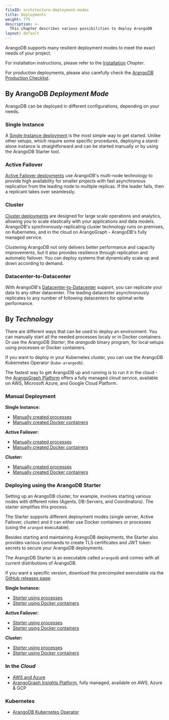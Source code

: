 ```yaml
---
fileID: architecture-deployment-modes
title: Deployments
weight: 775
description: >-
  This chapter describes various possibilities to deploy ArangoDB
layout: default
---
```

ArangoDB supports many resilient deployment modes to meet the exact needs of
your project. 

For installation instructions, please refer to the [Installation](../installation/) _Chapter_.

For _production_ deployments, please also carefully check the
[ArangoDB Production Checklist](deployment-production-checklist).

## By ArangoDB _Deployment Mode_

ArangoDB can be deployed in different configurations, depending on your needs.

### Single Instance

A [Single Instance deployment](single-instance/)
is the most simple way
to get started. Unlike other setups, which require some specific procedures,
deploying a stand-alone instance is straightforward and can be started manually
or by using the ArangoDB Starter tool.   

### Active Failover

[Active Failover deployments](active-failover/)
use ArangoDB's
multi-node technology to provide high availability for smaller projects with
fast asynchronous replication from the leading node to multiple replicas.
If the leader fails, then a replicant takes over seamlessly.

### Cluster

[Cluster deployments](cluster/)
are designed for large scale
operations and analytics, allowing you to scale elastically with your
applications and data models. ArangoDB's synchronously-replicating cluster
technology runs on premises, on Kubernetes, and in the cloud on ArangoGraph - 
ArangoDB's fully managed service. 

Clustering ArangoDB not only delivers better performance and capacity improvements,
but it also provides resilience through replication and automatic failover.
You can deploy systems that dynamically scale up and down according to demand.

### Datacenter-to-Datacenter

With ArangoDB's [Datacenter-to-Datacenter](../arangosync/) support, you can replicate
your data to any other datacenter. The leading datacenter asynchronously
replicates to any number of following datacenters for optimal write performance.

## By _Technology_

There are different ways that can be used to deploy an environment. You can
manually start all the needed processes localy or in Docker containers. 
Or use the ArangoDB _Starter_, the _arangodb_ binary program, for
local setups using processes or Docker containers.

If you want to deploy in your Kubernetes cluster, you can use the ArangoDB
Kubernetes Operator (`kube-arangodb`).

The fastest way to get ArangoDB up and running is to run it in the cloud - the
[ArangoGraph Platform](https://cloud.arangodb.com) offers a 
fully managed cloud service, available on AWS, Microsoft Azure, and Google Cloud Platform.

### Manual Deployment

**Single Instance:**

- [Manually created processes](single-instance/deployment-single-instance-manual-start)
- [Manually created Docker containers](single-instance/deployment-single-instance-manual-start#manual-start-in-docker)

**Active Failover:**

- [Manually created processes](active-failover/deployment-active-failover-manual-start)
- [Manually created Docker containers](active-failover/deployment-active-failover-manual-start#manual-start-in-docker)

**Cluster:**

- [Manually created processes](cluster/deployment/deployment-cluster-manual-start)
- [Manually created Docker containers](cluster/deployment/deployment-cluster-manual-start#manual-start-in-docker)

### Deploying using the ArangoDB Starter

Setting up an ArangoDB cluster, for example, involves starting various nodes
with different roles (Agents, DB-Servers, and Coordinators). The starter
simplifies this process.

The Starter supports different deployment modes (single server, Active Failover,
cluster) and it can either use Docker containers or processes (using the
`arangod` executable).

Besides starting and maintaining ArangoDB deployments, the Starter also provides
various commands to create TLS certificates and JWT token secrets to secure your
ArangoDB deployments.

The ArangoDB Starter is an executable called `arangodb` and comes with all
current distributions of ArangoDB.

If you want a specific version, download the precompiled executable via the
[GitHub releases page](https://github.com/arangodb-helper/arangodb/releases).

**Single Instance:**

- [_Starter_ using processes](single-instance/deployment-single-instance-using-the-starter)
- [_Starter_ using Docker containers](single-instance/deployment-single-instance-using-the-starter#using-the-arangodb-starter-in-docker)

**Active Failover:**

- [_Starter_ using processes](active-failover/deployment-active-failover-using-the-starter)
- [_Starter_ using Docker containers](active-failover/deployment-active-failover-using-the-starter#using-the-arangodb-starter-in-docker)

**Cluster:**

- [_Starter_ using processes](cluster/deployment/deployment-cluster-using-the-starter)
- [_Starter_ using Docker containers](cluster/deployment/deployment-cluster-using-the-starter#using-the-arangodb-starter-in-docker)


### In the _Cloud_

- [AWS and Azure](deployment-cloud)
- [ArangoGraph Insights Platform](https://cloud.arangodb.com),
  fully managed, available on AWS, Azure & GCP

### Kubernetes

- [ArangoDB Kubernetes Operator](kubernetes/)